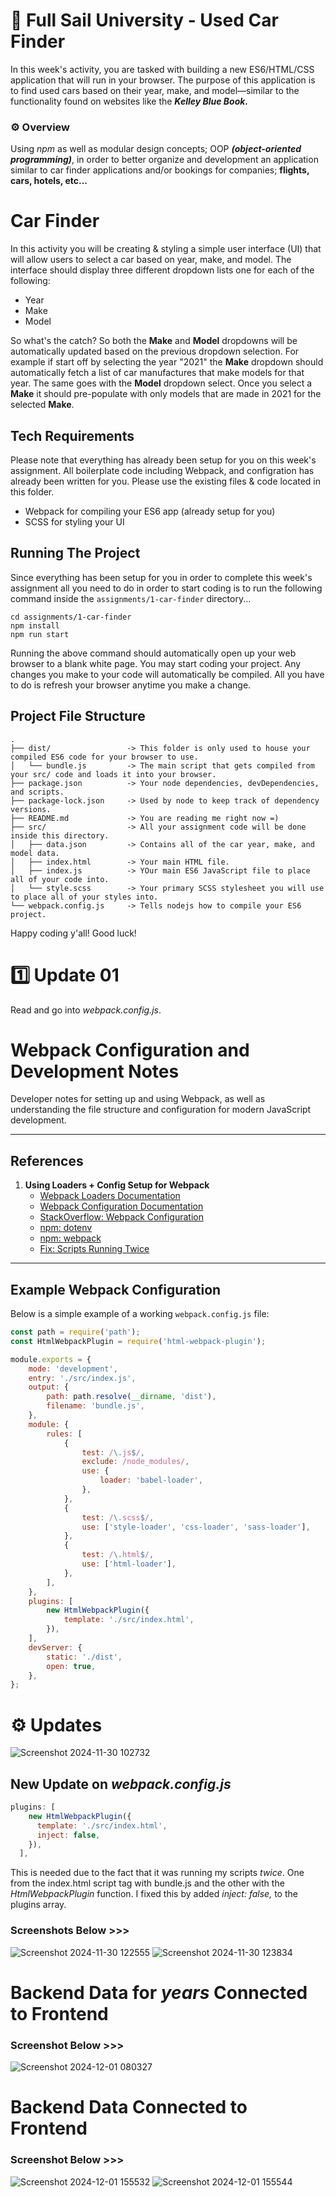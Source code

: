 # 📝 Full Sail University - Used Car Finder

In this week's activity, you are tasked with building a new ES6/HTML/CSS application that will run in your browser. The purpose of this application is to find used cars based on their year, make, and model—similar to the functionality found on websites like the _**Kelley Blue Book.**_

### ⚙️ Overview

Using _npm_ as well as modular design concepts; OOP ***(object-oriented programming)***, in order to better organize and development an application similar to car finder applications and/or bookings for companies; **flights, cars, hotels, etc...**

# Car Finder

In this activity you will be creating & styling a simple user interface (UI) that will allow users to select a car based on year, make, and model. The interface should display three different dropdown lists one for each of the following:

- Year 
- Make 
- Model

So what's the catch? So both the **Make** and **Model** dropdowns will be automatically updated based on the previous dropdown selection. For example if start off by selecting the year "2021" the **Make** dropdown should automatically fetch a list of car manufactures that make models for that year. The same goes with the **Model** dropdown select. Once you select a **Make** it should pre-populate with only models that are made in 2021 for the selected **Make**. 

## Tech Requirements

Please note that everything has already been setup for you on this week's assignment. All boilerplate code including Webpack, and configration has already been written for you. Please use the existing files & code located in this folder.

- Webpack for compiling your ES6 app (already setup for you)
- SCSS for styling your UI 

## Running The Project

Since everything has been setup for you in order to complete this week's assignment all you need to do in order to start coding is to run the following command inside the `assignments/1-car-finder` directory...

    cd assignments/1-car-finder
    npm install
    npm run start

Running the above command should automatically open up your web browser to a blank white page. You may start coding your project. Any changes you make to your code will automatically be compiled. All you have to do is refresh your browser anytime you make a change. 

## Project File Structure
```
.
├── dist/                 -> This folder is only used to house your compiled ES6 code for your browser to use.
│   └── bundle.js         -> The main script that gets compiled from your src/ code and loads it into your browser. 
├── package.json          -> Your node dependencies, devDependencies, and scripts.
├── package-lock.json     -> Used by node to keep track of dependency versions.
├── README.md             -> You are reading me right now =)
├── src/                  -> All your assignment code will be done inside this directory.
│   ├── data.json         -> Contains all of the car year, make, and model data.
│   ├── index.html        -> Your main HTML file.
│   ├── index.js          -> YOur main ES6 JavaScript file to place all of your code into.
│   └── style.scss        -> Your primary SCSS stylesheet you will use to place all of your styles into.
└── webpack.config.js     -> Tells nodejs how to compile your ES6 project.
```


Happy coding y'all! Good luck!

# 1️⃣ Update 01

Read and go into _webpack.config.js_. 

# Webpack Configuration and Development Notes

Developer notes for setting up and using Webpack, as well as understanding the file structure and configuration for modern JavaScript development.

---

## References

1. **Using Loaders + Config Setup for Webpack**  
   - [Webpack Loaders Documentation](https://webpack.js.org/concepts/loaders/#using-loaders)  
   - [Webpack Configuration Documentation](https://webpack.js.org/concepts/configuration/)  
   - [StackOverflow: Webpack Configuration](https://stackoverflow.com/questions/39098423/webpack-configuration)  
   - [npm: dotenv](https://www.npmjs.com/package/dotenv)  
   - [npm: webpack](https://www.npmjs.com/package/webpack)
   - [Fix: Scripts Running Twice](https://stackoverflow.com/questions/37081559/all-my-code-runs-twice-when-compiled-by-webpack)

---

## Example Webpack Configuration

Below is a simple example of a working `webpack.config.js` file:

```javascript
const path = require('path'); 
const HtmlWebpackPlugin = require('html-webpack-plugin'); 

module.exports = {
    mode: 'development',
    entry: './src/index.js',
    output: {
        path: path.resolve(__dirname, 'dist'), 
        filename: 'bundle.js', 
    },
    module: {
        rules: [
            {
                test: /\.js$/, 
                exclude: /node_modules/,
                use: {
                    loader: 'babel-loader',
                },
            },
            {
                test: /\.scss$/, 
                use: ['style-loader', 'css-loader', 'sass-loader'],
            },
            {
                test: /\.html$/, 
                use: ['html-loader'],
            },
        ],
    },
    plugins: [
        new HtmlWebpackPlugin({
            template: './src/index.html',
        }),
    ],
    devServer: {
        static: './dist', 
        open: true,
    },
};
```

# ⚙️ Updates 

![Screenshot 2024-11-30 102732](https://github.com/user-attachments/assets/7fc0b20c-63ea-484f-869b-e3f0c44cf960)

## New Update on _webpack.config.js_

```javascript
plugins: [
    new HtmlWebpackPlugin({
      template: './src/index.html',
      inject: false,
    }),
  ],
```

This is needed due to the fact that it was running my scripts _twice_. One from the index.html script tag with bundle.js and the other with the _HtmlWebpackPlugin_ function. I fixed this by added _inject: false,_ to the plugins array.

### Screenshots Below >>>
![Screenshot 2024-11-30 122555](https://github.com/user-attachments/assets/21f2d8e6-1393-4baf-90ed-db2ac1074532)
![Screenshot 2024-11-30 123834](https://github.com/user-attachments/assets/7ac24637-c5cd-4668-8501-48531cd5e37f)

# Backend Data for _*years*_ Connected to Frontend

### Screenshot Below >>>
![Screenshot 2024-12-01 080327](https://github.com/user-attachments/assets/5bc78a88-440e-4e2b-9f6a-2eab62a0ae43)

# Backend Data **Connected** to Frontend

### Screenshot Below >>>
![Screenshot 2024-12-01 155532](https://github.com/user-attachments/assets/17335ca2-d6da-4848-94d6-694e29e175a4)
![Screenshot 2024-12-01 155544](https://github.com/user-attachments/assets/e4c5368d-349e-457b-8df4-d400f4c4bf86)